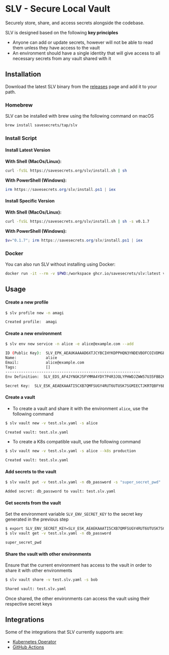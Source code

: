 # SLV - Secure Local Vault
Securely store, share, and access secrets alongside the codebase.

SLV is designed based on the following **key principles**
 - Anyone can add or update secrets, however will not be able to read them unless they have access to the vault
 - An environment should have a single identity that will give access to all necessary secrets from any vault shared with it

## Installation
Download the latest SLV binary from the [releases](https://github.com/savesecrets/slv/releases/latest) page and add it to your path.

### Homebrew
SLV can be installed with brew using the following command on macOS
```zsh
brew install savesecrets/tap/slv
```

### Install Script

#### Install Latest Version
**With Shell (MacOs/Linux):**
```sh
curl -fsSL https://savesecrets.org/slv/install.sh | sh
```
**With PowerShell (Windows):**
```powershell
irm https://savesecrets.org/slv/install.ps1 | iex
```

#### Install Specific Version
**With Shell (MacOs/Linux):**
```sh
curl -fsSL https://savesecrets.org/slv/install.sh | sh -s v0.1.7
```
**With PowerShell (Windows):**
```powershell
$v="0.1.7"; irm https://savesecrets.org/slv/install.ps1 | iex
```

### Docker
You can also run SLV without installing using Docker:
```zsh
docker run -it --rm -v $PWD:/workspace ghcr.io/savesecrets/slv:latest version
```

## Usage

#### Create a new profile
```sh
$ slv profile new -n amagi

Created profile:  amagi
```

#### Create a new environment
```sh
$ slv env new service -n alice -e alice@example.com --add

ID (Public Key):  SLV_EPK_AEAUKAAAAD6XTJCYBCIHYKDPPHQN3YNDEVBOFCOIVDMGESLJFH65KG3VULVBK
Name:             alice
Email:            alice@example.com
Tags:             []
------------------------------------------------------------
Env Definition:  SLV_EDS_AF4JYNGKJ5FYMMA4YDY7P4R3JOLYPHWDJZWW57U35FBB26MSWV7MQYC3UIUUT5G6IOROHF7P44N5J7XGTWKXQAUBV3LJGUDSUKBA5ESSJL473NNP2KI2KZJRJKXFJ4OS3TDIMC6N3IWG2S6NT5Z5DVKVK3OB6ZL62NB23GMEAQNBGEAIDDXSYQQCEIMOP773BG7UYWB4H3MI64F5PD2OO4XJBXL6HT7XM3PIBRG57MCDVNBLPYZBPX25TSAQB7H4AYAAB777D2YDPOA

Secret Key:	 SLV_ESK_AEAEKAAATI5CXB7QMFSUGY4RUT6UTUSK7SGMIECTJKRTQBFY6BN5ZV5M5XGF6DWLV2RVCJJSMXH43DJ6A5TK7Y6L6PYEMCDGQRBX46GUQPUIYUQ
```

#### Create a vault
- To create a vault and share it with the environment `alice`, use the following command
```sh
$ slv vault new -v test.slv.yaml -s alice

Created vault: test.slv.yaml
```
- To create a K8s compatible vault, use the following command
```sh
$ slv vault new -v test.slv.yaml -s alice --k8s production

Created vault: test.slv.yaml
```

#### Add secrets to the vault
```sh
$ slv vault put -v test.slv.yaml -n db_password -s "super_secret_pwd"

Added secret: db_password to vault: test.slv.yaml
```

#### Get secrets from the vault
Set the environment variable `SLV_ENV_SECRET_KEY` to the secret key generated in the previous step
```sh
$ export SLV_ENV_SECRET_KEY=SLV_ESK_AEAEKAAATI5CXB7QMFSUGY4RUT6UTUSK7SGMIECTJKRTQBFY6BN5ZV5M5XGF6DWLV2RVCJJSMXH43DJ6A5TK7Y6L6PYEMCDGQRBX46GUQPUIYUQ
$ slv vault get -v test.slv.yaml -n db_password

super_secret_pwd
```

#### Share the vault with other environments
Ensure that the current environment has access to the vault in order to share it with other environments
```sh
$ slv vault share -v test.slv.yaml -s bob

Shared vault: test.slv.yaml
```
Once shared, the other environments can access the vault using their respective secret keys

## Integrations
Some of the integrations that SLV currently supports are:
- [Kubernetes Operator](/operator/README.md)
- [GitHub Actions](https://github.com/savesecrets/slv-action)